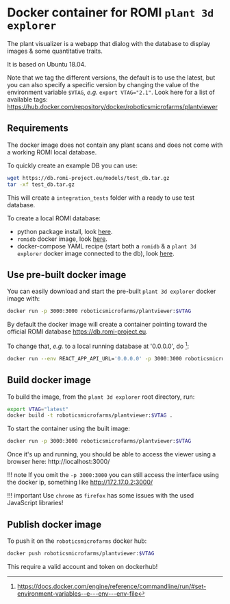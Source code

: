 Docker container for ROMI `plant 3d explorer`
=====================================

The plant visualizer is a webapp that dialog with the database to display images & some quantitative traits.

It is based on Ubuntu 18.04.

Note that we tag the different versions, the default is to use the latest, but you can also specify a specific version by changing the value of the environment variable `$VTAG`, *e.g.* `export VTAG="2.1"`.
Look here for a list of available tags: https://hub.docker.com/repository/docker/roboticsmicrofarms/plantviewer


## Requirements

The docker image does not contain any plant scans and does not come with a working ROMI local database.

To quickly create an example DB you can use:
```bash
wget https://db.romi-project.eu/models/test_db.tar.gz
tar -xf test_db.tar.gz
```
This will create a `integration_tests` folder with a ready to use test database. 

To create a local ROMI database:

* python package install, look [here](../install/plantdb_setup.md).
* `romidb` docker image, look [here](romidb_docker.md).
* docker-compose YAML recipe (start both a `romidb` & a `plant 3d explorer` docker image connected to the db), look [here](docker_compose.md).


## Use pre-built docker image
You can easily download and start the pre-built `plant 3d explorer` docker image with:
```bash
docker run -p 3000:3000 roboticsmicrofarms/plantviewer:$VTAG
```

By default the docker image will create a container pointing toward the official ROMI database https://db.romi-project.eu.

To change that, _e.g._ to a local running database at '0.0.0.0', do [^1]:
```bash
docker run --env REACT_APP_API_URL='0.0.0.0' -p 3000:3000 roboticsmicrofarms/plantviewer:$VTAG
```

[^1]: https://docs.docker.com/engine/reference/commandline/run/#set-environment-variables--e---env---env-file

## Build docker image
To build the image, from the `plant 3d explorer` root directory, run:
```bash
export VTAG="latest"
docker build -t roboticsmicrofarms/plantviewer:$VTAG .
```
To start the container using the built image:
```bash
docker run -p 3000:3000 roboticsmicrofarms/plantviewer:$VTAG
```
Once it's up and running, you should be able to access the viewer using a browser here: http://localhost:3000/

!!! note
    If you omit the `-p 3000:3000` you can still access the interface using the docker ip, something like http://172.17.0.2:3000/

!!! important
    Use `chrome` as `firefox` has some issues with the used JavaScript libraries!


## Publish docker image
To push it on the `roboticsmicrofarms` docker hub:
```bash
docker push roboticsmicrofarms/plantviewer:$VTAG
```
This require a valid account and token on dockerhub!

